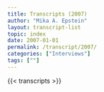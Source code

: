 ```yaml
---
title: Transcripts (2007)
author: "Mika A. Epstein"
layout: transcript-list
topic: index
date: 2007-01-01
permalink: /transcript/2007/
categories: ["Interviews"]
tags: [""]
---
```


{{< transcripts >}}
